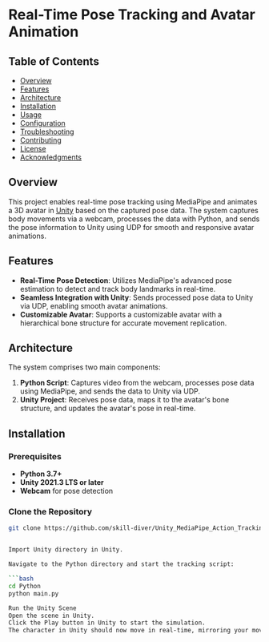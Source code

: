# Real-Time Pose Tracking and Avatar Animation

## Table of Contents

- [Overview](#overview)
- [Features](#features)
- [Architecture](#architecture)
- [Installation](#installation)
- [Usage](#usage)
- [Configuration](#configuration)
- [Troubleshooting](#troubleshooting)
- [Contributing](#contributing)
- [License](#license)
- [Acknowledgments](#acknowledgments)

## Overview

This project enables real-time pose tracking using MediaPipe and animates a 3D avatar in [Unity](https://unity.com/) based on the captured pose data. The system captures body movements via a webcam, processes the data with Python, and sends the pose information to Unity using UDP for smooth and responsive avatar animations.

## Features

- **Real-Time Pose Detection**: Utilizes MediaPipe's advanced pose estimation to detect and track body landmarks in real-time.
- **Seamless Integration with Unity**: Sends processed pose data to Unity via UDP, enabling smooth avatar animations.
- **Customizable Avatar**: Supports a customizable avatar with a hierarchical bone structure for accurate movement replication.

## Architecture

The system comprises two main components:

1. **Python Script**: Captures video from the webcam, processes pose data using MediaPipe, and sends the data to Unity via UDP.
2. **Unity Project**: Receives pose data, maps it to the avatar's bone structure, and updates the avatar's pose in real-time.

## Installation

### Prerequisites

- **Python 3.7+**
- **Unity 2021.3 LTS or later**
- **Webcam** for pose detection

### Clone the Repository

```bash
git clone https://github.com/skill-diver/Unity_MediaPipe_Action_Tracking.git


Import Unity directory in Unity.

Navigate to the Python directory and start the tracking script:

```bash
cd Python
python main.py

Run the Unity Scene
Open the scene in Unity.
Click the Play button in Unity to start the simulation.
The character in Unity should now move in real-time, mirroring your movements captured by the webcam.


